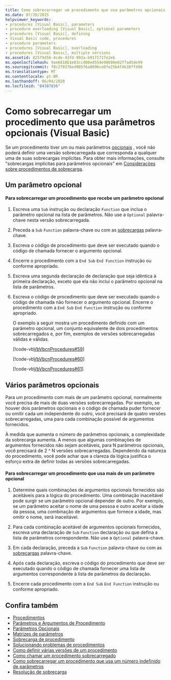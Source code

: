 ```yaml
---
title: Como sobrecarregar um procedimento que usa parâmetros opcionais
ms.date: 07/20/2015
helpviewer_keywords:
- procedures [Visual Basic], parameters
- procedure overloading [Visual Basic], optional parameters
- procedures [Visual Basic], defining
- Visual Basic code, procedures
- procedure parameters
- procedures [Visual Basic], overloading
- procedures [Visual Basic], multiple versions
ms.assetid: 825f9d56-4cde-43fd-993a-b9171717e2eb
ms.openlocfilehash: 9ae6818b1e03ccd00ed554e98690e02ffa45de99
ms.sourcegitcommit: f8c270376ed905f6a8896ce0fe25b4f4b38ff498
ms.translationtype: MT
ms.contentlocale: pt-BR
ms.lasthandoff: 06/04/2020
ms.locfileid: "84387836"
---
```

# <a name="how-to-overload-a-procedure-that-takes-optional-parameters-visual-basic"></a>Como sobrecarregar um procedimento que usa parâmetros opcionais (Visual Basic)
Se um procedimento tiver um ou mais parâmetros [opcionais](../../../language-reference/modifiers/optional.md) , você não poderá definir uma versão sobrecarregada que corresponda a qualquer uma de suas sobrecargas implícitas. Para obter mais informações, consulte "sobrecargas implícitas para parâmetros opcionais" em [Considerações sobre procedimentos de sobrecarga](./considerations-in-overloading-procedures.md).  
  
## <a name="one-optional-parameter"></a>Um parâmetro opcional  
  
#### <a name="to-overload-a-procedure-that-takes-one-optional-parameter"></a>Para sobrecarregar um procedimento que recebe um parâmetro opcional  
  
1. Escreva uma `Sub` instrução ou declaração `Function` que inclua o parâmetro opcional na lista de parâmetros. Não use a `Optional` palavra-chave nesta versão sobrecarregada.  
  
2. Preceda a `Sub` `Function` palavra-chave ou com as [sobrecargas](../../../language-reference/modifiers/overloads.md) palavra-chave.  
  
3. Escreva o código de procedimento que deve ser executado quando o código de chamada fornecer o argumento opcional.  
  
4. Encerre o procedimento com a `End Sub` `End Function` instrução ou conforme apropriado.  
  
5. Escreva uma segunda declaração de declaração que seja idêntica à primeira declaração, exceto que ela não inclui o parâmetro opcional na lista de parâmetros.  
  
6. Escreva o código de procedimento que deve ser executado quando o código de chamada não fornecer o argumento opcional. Encerre o procedimento com a `End Sub` `End Function` instrução ou conforme apropriado.  
  
     O exemplo a seguir mostra um procedimento definido com um parâmetro opcional, um conjunto equivalente de dois procedimentos sobrecarregados e, por fim, exemplos de versões sobrecarregadas válidas e válidas.  
  
     [!code-vb[VbVbcnProcedures#59](~/samples/snippets/visualbasic/VS_Snippets_VBCSharp/VbVbcnProcedures/VB/Class1.vb#59)]  
  
     [!code-vb[VbVbcnProcedures#60](~/samples/snippets/visualbasic/VS_Snippets_VBCSharp/VbVbcnProcedures/VB/Class1.vb#60)]  
  
     [!code-vb[VbVbcnProcedures#61](~/samples/snippets/visualbasic/VS_Snippets_VBCSharp/VbVbcnProcedures/VB/Class1.vb#61)]  
  
## <a name="multiple-optional-parameters"></a>Vários parâmetros opcionais  
 Para um procedimento com mais de um parâmetro opcional, normalmente você precisa de mais de duas versões sobrecarregadas. Por exemplo, se houver dois parâmetros opcionais e o código de chamada puder fornecer ou omitir cada um independente do outro, você precisará de quatro versões sobrecarregadas, uma para cada combinação possível de argumentos fornecidos.  
  
 À medida que aumenta o número de parâmetros opcionais, a complexidade da sobrecarga aumenta. A menos que algumas combinações de argumentos fornecidos não sejam aceitáveis, para N parâmetros opcionais, você precisará de 2 ^ N versões sobrecarregadas. Dependendo da natureza do procedimento, você pode achar que a clareza da lógica justifica o esforço extra de definir todas as versões sobrecarregadas.  
  
#### <a name="to-overload-a-procedure-that-takes-more-than-one-optional-parameter"></a>Para sobrecarregar um procedimento que usa mais de um parâmetro opcional  
  
1. Determine quais combinações de argumentos opcionais fornecidos são aceitáveis para a lógica do procedimento. Uma combinação inaceitável pode surgir se um parâmetro opcional depender de outro. Por exemplo, se um parâmetro aceitar o nome de uma pessoa e outro aceitar a idade da pessoa, uma combinação de argumentos que fornece a idade, mas omitir o nome, será inaceitável.  
  
2. Para cada combinação aceitável de argumentos opcionais fornecidos, escreva uma declaração de `Sub` `Function` declaração ou que defina a lista de parâmetros correspondente. Não use a `Optional` palavra-chave.  
  
3. Em cada declaração, preceda a `Sub` `Function` palavra-chave ou com as [sobrecargas](../../../language-reference/modifiers/overloads.md) palavra-chave.  
  
4. Após cada declaração, escreva o código do procedimento que deve ser executado quando o código de chamada fornecer uma lista de argumentos correspondente à lista de parâmetros da declaração.  
  
5. Encerre cada procedimento com a `End Sub` `End Function` instrução ou conforme apropriado.  
  
## <a name="see-also"></a>Confira também

- [Procedimentos](./index.md)
- [Parâmetros e Argumentos de Procedimento](./procedure-parameters-and-arguments.md)
- [Parâmetros Opcionais](./optional-parameters.md)
- [Matrizes de parâmetros](./parameter-arrays.md)
- [Sobrecarga de procedimento](./procedure-overloading.md)
- [Solucionando problemas de procedimentos](./troubleshooting-procedures.md)
- [Como definir várias versões de um procedimento](./how-to-define-multiple-versions-of-a-procedure.md)
- [Como chamar um procedimento sobrecarregado](./how-to-call-an-overloaded-procedure.md)
- [Como sobrecarregar um procedimento que usa um número indefinido de parâmetros](./how-to-overload-a-procedure-that-takes-an-indefinite-number-of-parameters.md)
- [Resolução de sobrecarga](./overload-resolution.md)
